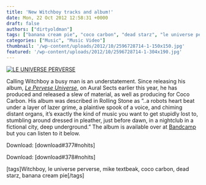 ```yaml
---
title: 'New Witchboy tracks and album!'
date: Mon, 22 Oct 2012 12:58:31 +0000
draft: false
authors: ["dirtyoldman"]
tags: ["banana cream pie", "coco carbon", "dead starz", "le universe perverse", "mike textbeak", "Witchboy"]
categories: ["Music", "Music Video"]
thumbnail: '/wp-content/uploads/2012/10/2596728714-1-150x150.jpg'
featured: '/wp-content/uploads/2012/10/2596728714-1-304x190.jpg'
---
```


[![](/wp-content/uploads/2012/10/2596728714-1-e1350908858355.jpg "LE UNIVERSE PERVERSE ")](/2012/10/22/new-witchboy-tracks-and-album/2596728714-1/)

Calling Witchboy a busy man is an understatement. Since releasing his album, [_Le Pervese Universe_](http://auralsects.bandcamp.com/album/le-universe-perverse), on Aural Sects earlier this year, he has produced and released a slew of material, as well as producing for Coco Carbon. His album was described in Rolling Stone as ”..a robots heart beat under a layer of lazer grime, a plaintive spook of a voice, and chiming distant organs, it’s exactly the kind of music you want to get stupidly lost to, stumbling around dressed in pleather, just before dawn, in a nightclub in a fictional city, deep underground.” The album is available over at [Bandcamp](http://auralsects.bandcamp.com/album/le-universe-perverse) but you can listen to it below.

Download: \[download#377#nohits\]

Download: \[download#378#nohits\]

\[tags\]Witchboy, le universe perverse, mike textbeak, coco carbon, dead starz, banana cream pie\[/tags\]